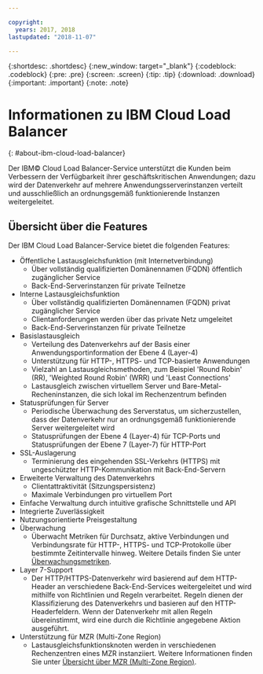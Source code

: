 ```yaml
---

copyright:
  years: 2017, 2018
lastupdated: "2018-11-07"

---
```


{:shortdesc: .shortdesc}
{:new_window: target="_blank"}
{:codeblock: .codeblock}
{:pre: .pre}
{:screen: .screen}
{:tip: .tip}
{:download: .download}
{:important: .important}
{:note: .note}

# Informationen zu IBM Cloud Load Balancer
{: #about-ibm-cloud-load-balancer}

Der IBM© Cloud Load Balancer-Service unterstützt die Kunden beim Verbessern der Verfügbarkeit ihrer geschäftskritischen Anwendungen; dazu wird der Datenverkehr auf mehrere Anwendungsserverinstanzen verteilt und ausschließlich an ordnungsgemäß funktionierende Instanzen weitergeleitet.

## Übersicht über die Features
Der IBM Cloud Load Balancer-Service bietet die folgenden Features:

* Öffentliche Lastausgleichsfunktion (mit Internetverbindung)
	* Über vollständig qualifizierten Domänennamen (FQDN) öffentlich zugänglicher Service
	* Back-End-Serverinstanzen für private Teilnetze
* Interne Lastausgleichsfunktion
	* Über vollständig qualifizierten Domänennamen (FQDN) privat zugänglicher Service
	* Clientanforderungen werden über das private Netz umgeleitet
	* Back-End-Serverinstanzen für private Teilnetze
* Basislastausgleich
	* Verteilung des Datenverkehrs auf der Basis einer Anwendungsportinformation der Ebene 4 (Layer-4)
	* Unterstützung für HTTP-, HTTPS- und TCP-basierte Anwendungen
	* Vielzahl an Lastausgleichsmethoden, zum Beispiel 'Round Robin' (RR), 'Weighted Round Robin' (WRR) und 'Least Connections'
	* Lastausgleich zwischen virtuellem Server und Bare-Metal-Recheninstanzen, die sich lokal im Rechenzentrum befinden
* Statusprüfungen für Server
	* Periodische Überwachung des Serverstatus, um sicherzustellen, dass der Datenverkehr nur an ordnungsgemäß funktionierende Server weitergeleitet wird
	* Statusprüfungen der Ebene 4 (Layer-4) für TCP-Ports und Statusprüfungen der Ebene 7 (Layer-7) für HTTP-Port
* SSL-Auslagerung
	* Terminierung des eingehenden SSL-Verkehrs (HTTPS) mit ungeschützter HTTP-Kommunikation mit Back-End-Servern
* Erweiterte Verwaltung des Datenverkehrs
	* Clientattraktivität (Sitzungspersistenz)
	* Maximale Verbindungen pro virtuellem Port
* Einfache Verwaltung durch intuitive grafische Schnittstelle und API
* Integrierte Zuverlässigkeit
* Nutzungsorientierte Preisgestaltung
* Überwachung
    * Überwacht Metriken für Durchsatz, aktive Verbindungen und Verbindungsrate für HTTP-, HTTPS- und TCP-Protokolle über bestimmte Zeitintervalle hinweg. Weitere Details finden Sie unter [Überwachungsmetriken](/docs/infrastructure/loadbalancer-service?topic=loadbalancer-service-monitoring-metrics-with-ibm-cloud-load-balancer).
* Layer 7-Support
    * Der HTTP/HTTPS-Datenverkehr wird basierend auf dem HTTP-Header an verschiedene Back-End-Services weitergeleitet und wird mithilfe von Richtlinien und Regeln verarbeitet. Regeln dienen der Klassifizierung des Datenverkehrs und basieren auf den HTTP-Headerfeldern. Wenn der Datenverkehr mit allen Regeln übereinstimmt, wird eine durch die Richtlinie angegebene Aktion ausgeführt.
* Unterstützung für MZR (Multi-Zone Region)
    * Lastausgleichsfunktionsknoten werden in verschiedenen Rechenzentren eines MZR instanziiert. Weitere Informationen finden Sie unter [Übersicht über MZR (Multi-Zone Region)](/docs/infrastructure/loadbalancer-service?topic=loadbalancer-service-multi-zone-region-mzr-overview).
